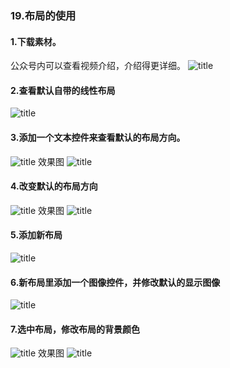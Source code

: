 ### 19.布局的使用
#### 1.下载素材。
公众号内可以查看视频介绍，介绍得更详细。
![title](https://raw.githubusercontent.com/JSZNopi/JSZImage/master/gitnote/2019/10/30/WXCODE-1572446034519.jpeg)

#### 2.查看默认自带的线性布局
![title](https://raw.githubusercontent.com/JSZNopi/JSZImage/master/gitnote/2019/11/27/1-1574859717098.png)

#### 3.添加一个文本控件来查看默认的布局方向。
![title](https://raw.githubusercontent.com/JSZNopi/JSZImage/master/gitnote/2019/11/27/2-1574859760339.png)
效果图
![title](https://raw.githubusercontent.com/JSZNopi/JSZImage/master/gitnote/2019/11/27/3-1574859773560.png)

#### 4.改变默认的布局方向
![title](https://raw.githubusercontent.com/JSZNopi/JSZImage/master/gitnote/2019/11/27/4-1574859939627.png)
效果图
![title](https://raw.githubusercontent.com/JSZNopi/JSZImage/master/gitnote/2019/11/27/5-1574859947999.png)

#### 5.添加新布局
![title](https://raw.githubusercontent.com/JSZNopi/JSZImage/master/gitnote/2019/11/27/6-1574860173765.png)

#### 6.新布局里添加一个图像控件，并修改默认的显示图像
![title](https://raw.githubusercontent.com/JSZNopi/JSZImage/master/gitnote/2019/11/27/7-1574860215498.png)

#### 7.选中布局，修改布局的背景颜色
![title](https://raw.githubusercontent.com/JSZNopi/JSZImage/master/gitnote/2019/11/27/8-1574860279882.png)
效果图
![title](https://raw.githubusercontent.com/JSZNopi/JSZImage/master/gitnote/2019/11/27/9-1574860304751.png)
